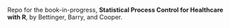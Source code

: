 Repo for the book-in-progress, **Statistical Process Control for Healthcare with R**, by Bettinger, Barry, and Cooper.  
